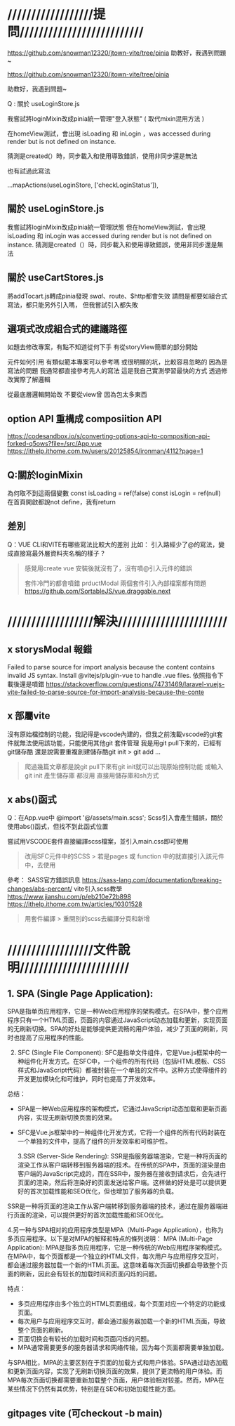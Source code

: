 # //////////////////提問//////////////////////////

https://github.com/snowman12320/jtown-vite/tree/pinia
助教好，我遇到問題~

https://github.com/snowman12320/jtown-vite/tree/pinia

助教好，我遇到問題~



Q : 關於 useLoginStore.js

我嘗試將loginMixin改成pinia統一管理"登入狀態" ( 取代mixin混用方法 )

在homeView測試，會出現 isLoading 和 inLogin ，was accessed during render but is not defined on instance.

猜測是created(）時，同步載入和使用導致錯誤，使用非同步還是無法

也有試過此寫法

...mapActions(useLoginStore, ['checkLoginStatus']),


<!-- Q : 關於 useCartStores.js

將addTocart.js轉成pinia統一管理"加入購物車方法" ( 取代emitter跨元件溝通 )

在productList測試， $swal、$route、$http都會失效

請問pinia也是，如同組合式寫法，都只能另外引入嗎，但我嘗試引入都失敗 -->


## 關於 useLoginStore.js

我嘗試將loginMixin改成pinia統一管理狀態
但在homeView測試，會出現 isLoading 和 inLogin
was accessed during render but is not defined on instance.
猜測是created（）時，同步載入和使用導致錯誤，使用非同步還是無法

## 關於 useCartStores.js

將addTocart.js轉成pinia發現
$swal、$route、$http都會失效
請問是都要如組合式寫法，都只能另外引入嗎，
但我嘗試引入都失敗

## 選項式改成組合式的建議路徑

如題去修改專案，有點不知道從何下手
有從storyView簡單的部分開始

元件如何引用
有類似範本專案可以參考嗎
或很明顯的坑，比較容易忽略的
因為是寫法的問題 我通常都直接參考先人的寫法
這是我自己實測學習最快的方式 透過修改實際了解邏輯

從最底層邏輯開始改 不要從view曾 因為包太多東西

## option API 重構成 composiition API

https://codesandbox.io/s/converting-options-api-to-composition-api-forked-q5ows?file=/src/App.vue
https://ithelp.ithome.com.tw/users/20125854/ironman/4112?page=1

## Q:關於loginMixin

為何取不到這兩個變數
const isLoading = ref(false)
const isLogin = ref(null)
在首頁開啟都說not define，我有return

## 差別

Q：VUE CLI和VITE有哪些寫法比較大的差別
比如：
引入路經少了@的寫法，變成直接寫最外層資料夾名稱的樣子 ?

> 感覺用create vue 安裝後就沒有了，沒有噴@引入元件的錯誤
>
> 套件冷門的都會噴錯
> prductModal 兩個套件引入內部檔案都有問題
> https://github.com/SortableJS/vue.draggable.next

# //////////////////解決///////////////////////

## x storysModal 報錯

Failed to parse source for import analysis because the content contains invalid JS syntax. Install @vitejs/plugin-vue to handle .vue files.
依照指令下載後還是噴錯
https://stackoverflow.com/questions/74731469/laravel-vuejs-vite-failed-to-parse-source-for-import-analysis-because-the-conte

## x 部屬vite

沒有原始檔控制的功能，我記得是vscode內建的，但我之前洩載vscode的git套件就無法使用該功能，只能使用其他git 套件管理
我是用git pull下來的，已經有git儲存酷
還是說需要重複創建儲存酷git init > git add ...

> 爬過幾篇文章都是說git pull下來有git init就可以出現原始控制功能
> 或輸入git init 產生儲存庫
> 都沒用 直接用儲存庫和sh方式

## x abs()函式

Q：在App.vue中
@import '@/assets/main.scss';
Scss引入會產生錯誤，關於使用abs()函式，但找不到此函式位置

嘗試用VSCODE套件直接編譯scss檔案，並引入main.css即可使用

> 改用SFC元件中的SCSS > 若是pages 或 function 中的就直接引入該元件中，去使用

參考：
SASS官方錯誤訊息
https://sass-lang.com/documentation/breaking-changes/abs-percent/
vite引入scss教學
https://www.jianshu.com/p/eb210e72b898
https://ithelp.ithome.com.tw/articles/10301528

> 用套件編譯 > 重開別的scss去編譯分頁和新增

# //////////////////文件說明///////////////////////

## 1. SPA (Single Page Application):

SPA是指单页应用程序，它是一种Web应用程序的架构模式。在SPA中，整个应用程序只有一个HTML页面，页面的内容通过JavaScript动态加载和更新，实现页面的无刷新切换。SPA的好处是能够提供更流畅的用户体验，减少了页面的刷新，同时也提高了应用程序的性能。

2. SFC (Single File Component): SFC是指单文件组件，它是Vue.js框架中的一种组件化开发方式。在SFC中，一个组件的所有代码（包括HTML模板、CSS样式和JavaScript代码）都被封装在一个单独的文件中。这种方式使得组件的开发更加模块化和可维护，同时也提高了开发效率。

总结：

- SPA是一种Web应用程序的架构模式，它通过JavaScript动态加载和更新页面内容，实现无刷新切换页面的效果。
- SFC是Vue.js框架中的一种组件化开发方式，它将一个组件的所有代码封装在一个单独的文件中，提高了组件的开发效率和可维护性。

  3.SSR (Server-Side Rendering): SSR是指服务器端渲染，它是一种将页面的渲染工作从客户端转移到服务器端的技术。在传统的SPA中，页面的渲染是由客户端的JavaScript完成的，而在SSR中，服务器在接收到请求后，会先进行页面的渲染，然后将渲染好的页面发送给客户端。这样做的好处是可以提供更好的首次加载性能和SEO优化，但也增加了服务器的负载。

SSR是一种将页面的渲染工作从客户端转移到服务器端的技术，通过在服务器端进行页面的渲染，可以提供更好的首次加载性能和SEO优化。

4.另一种与SPA相对的应用程序类型是MPA（Multi-Page Application），也称为多页应用程序。以下是对MPA的解释和特点的條列说明：
MPA (Multi-Page Application): MPA是指多页应用程序，它是一种传统的Web应用程序架构模式。在MPA中，每个页面都是一个独立的HTML文件，每次用户与应用程序交互时，都会通过服务器加载一个新的HTML页面。这意味着每次页面切换都会导致整个页面的刷新，因此会有较长的加载时间和页面闪烁的问题。

特点：

- 多页应用程序由多个独立的HTML页面组成，每个页面对应一个特定的功能或页面。
- 每次用户与应用程序交互时，都会通过服务器加载一个新的HTML页面，导致整个页面的刷新。
- 页面切换会有较长的加载时间和页面闪烁的问题。
- MPA通常需要更多的服务器请求和网络传输，因为每个页面都需要单独加载。

与SPA相比，MPA的主要区别在于页面的加载方式和用户体验。SPA通过动态加载和更新页面内容，实现了无刷新切换页面的效果，提供了更流畅的用户体验。而MPA每次页面切换都需要重新加载整个页面，用户体验相对较差。然而，MPA在某些情况下仍然有其优势，特别是在SEO和初始加载性能方面。

## gitpages vite (可checkout -b main)

<!-- #!/usr/bin/env sh

# abort on errors
set -e

# build
npm run build

# navigate into the build output directory
cd dist

# place .nojekyll to bypass Jekyll processing
echo > .nojekyll

# if you are deploying to a custom domain
# echo 'www.example.com' > CNAME

git init
git checkout -B main
git add -A
git commit -m 'deploy'

# if you are deploying to https://<USERNAME>.github.io
# git push -f git@github.com:<USERNAME>/<USERNAME>.github.io.git main

# if you are deploying to https://<USERNAME>.github.io/<REPO>
# git push -f git@github.com:<USERNAME>/<REPO>.git main:gh-pages

cd - -->

